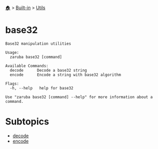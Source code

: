 <!--startTocHeader-->
[🏠](../../../README.md) > [Built-in](../../README.md) > [Utils](../README.md)
# base32
<!--endTocHeader-->

```
Base32 manipulation utilities

Usage:
  zaruba base32 [command]

Available Commands:
  decode      Decode a base32 string
  encode      Encode a string with base32 algorithm

Flags:
  -h, --help   help for base32

Use "zaruba base32 [command] --help" for more information about a command.

```

<!--startTocSubtopic-->
# Subtopics
- [decode](decode.md)
- [encode](encode.md)
<!--endTocSubtopic-->
